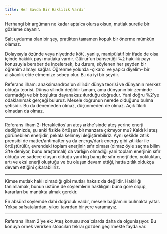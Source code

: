 ```yaml
---
title: Her Savda Bir Haklılık Vardır
---
```


Herhangi bir argüman ne kadar aptalca olursa olsun, mutlak suretle bir gözleme
dayanır.

Salt uydurma olan bir şey, pratikten tamamen kopuk bir önerme mümkün olamaz.

Dolayısıyla özünde veya niyetinde kötü, yanlış, manipülatif bir ifade de olsa
içinde haklılık payı mutlaka vardır. Gülnur'un bahsettiği %2 haklılık payı
konusuyla beraber de incelersek, bu durum, söylenen her şeyden bir öğrenim
almayı sağlar. Öğrenme yolunda -çıkarcı ve yapıcı diyelim- bir alışkanlık elde
etmemize sebep olur. Bu da iyi bir şeydir.

Referans ilham: anaksimandros'un silindir dünya teorisi ve dünyanın merkez
olduğu teorisi. Dünya silindir değildir tamam, ama dünyanın bir zeminde
durmadığı ve bir boşlukta dayanaksız durduğu doğrudur. Yani doğru %2'ye
odaklanırsak gerçeği buluruz. Mesele doğrunun nerede olduğunu bulma yetisidir.
Bu da denemeden olmaz, düşünmeden de olmaz. Açık fikirli olmadan da olmaz.

---

Referans ilham 2: Herakleitos'un ateş arkhe'sinde ateş yerine enerji
dediğimizde, şu anki fizikle örtüşen bir manzara çıkmıyor mu? Kaldı ki ateş
görünebilen enerjidir, pekala kelimeyi değiştirebiliriz. Aynı şekilde zıtlık
prensibi de matter/antimatter ya da energy/dark energy gibi zıtlıklar ile
örtüştürülür, evrendeki toplam enerjinin sıfır olması (olmaz öyle saçma bilim
3'te deniyor, bunu araştırmalı) da varlığın olmadığı yani toplam enerjinin sıfır
olduğu ve sadece oluşun olduğu yani big bang ile sıfır enerji'den, yokluktan,
artı ve eksi enerji oluştuğu ve bu oluşun devam ettiği, hatta zıtlık oldukça
devam ettiğini çıkarabiliriz.

---

Kimse mutlak haklı olmadığı gibi mutlak haksız da değildir. Haklılığı
tanımlamak, bunun üstüne de söylemlerin haklılığını buna göre ölçüp, kararları
bu mantıkta almak gerekir.

En absürd söylemde dahi doğruluk vardır, mesele bağlamını bulmakta yatar. Yoksa
safsatalardan, yıkıcı tavırdan bir yere varamayız.

---

Referans ilham 2'ye ek: Ateş konusu stoa'cılarda daha da olgunlaşıyor. Bu konuya
örnek verirken stoacıları tekrar gözden geçirmekte fayda var.

